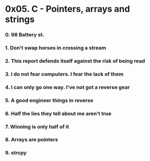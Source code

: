 # 0x05. C - Pointers, arrays and strings

### 0. 98 Battery st.
### 1. Don't swap horses in crossing a stream
### 2. This report defends itself against the risk of being read
### 3. I do not fear computers. I fear the lack of them
### 4. I can only go one way. I've not got a reverse gear
### 5. A good engineer things in reverse
### 6. Half the lies they tell about me aren't true
### 7. Winning is only half of it
### 8. Arrays are pointers
### 9. strcpy